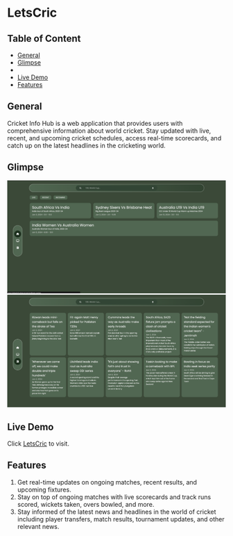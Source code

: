 # LetsCric
## Table of Content
- [General](#general)
- [Glimpse](#glimpse)
- 
- [Live Demo](#live-demo)
- [Features](#features)

## General
Cricket Info Hub is a web application that provides users with comprehensive information about world cricket. Stay updated with live, recent, and upcoming cricket schedules, access real-time scorecards, and catch up on the latest headlines in the cricketing world.


## Glimpse 

<img src = "/Documentation/home.png" alt = "Home-page">
<img src = "/Documentation/News.png" alt = "News">

## Live Demo

Click [LetsCric](https://abhashn8.github.io/LetsCric) to visit.

## Features
1) Get real-time updates on ongoing matches, recent results, and upcoming fixtures.
2) Stay on top of ongoing matches with live scorecards and track runs scored, wickets taken, overs bowled, and more.
3) Stay informed of the latest news and headlines in the world of cricket including player transfers, match results, tournament updates, and other relevant news.

